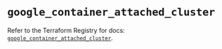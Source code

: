 # `google_container_attached_cluster`

Refer to the Terraform Registry for docs: [`google_container_attached_cluster`](https://registry.terraform.io/providers/hashicorp/google/6.42.0/docs/resources/container_attached_cluster).
